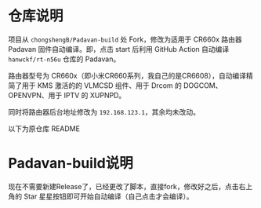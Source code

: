 # 仓库说明
项目从 `chongshengB/Padavan-build` 处 Fork，修改为适用于 CR660x 路由器 Padavan 固件自动编译。即，点击 start 后利用 GitHub Action 自动编译 `hanwckf/rt-n56u` 仓库的 Padavan。

路由器型号为 CR660x（即小米CR660系列，我自己的是CR6608），自动编译精简了用于 KMS 激活的的 VLMCSD 组件、用于 Drcom 的 DOGCOM、OPENVPN、用于 IPTV 的 XUPNPD。

同时将路由器后台地址修改为 `192.168.123.1`，其余均未改动。

以下为原仓库 README

# Padavan-build说明
现在不需要新建Release了，已经更改了脚本，直接fork，修改好之后，点击右上角的 Star 星星按钮即可开始自动编译（自己点击才会编译）。
